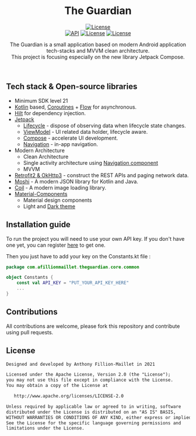 <h1 align="center">The Guardian</h1>

<p align="center">
  <a href="https://opensource.org/licenses/Apache-2.0"><img alt="License" src="https://img.shields.io/badge/License-Apache%202.0-blue.svg"/></a></br>
  <a href="https://android-arsenal.com/api?level=21"><img alt="API" src="https://img.shields.io/badge/API-21%2B-brightgreen.svg?style=flat"/></a>
  <a href="https://kotlinlang.org"><img alt="License" src="https://img.shields.io/badge/Kotlin-1.5.31-blue.svg"/></a>
  <a href="https://gradle.org"><img alt="License" src="https://img.shields.io/badge/Gradle-7-blue?style=flat"/></a>
</p>

<p align="center">  
The Guardian is a small application based on modern Android application tech-stacks and MVVM clean architecture.<br>This project is focusing especially on the new library Jetpack Compose.<br>
</p>
</br>


## Tech stack & Open-source libraries
- Minimum SDK level 21
- [Kotlin](https://kotlinlang.org/) based, [Coroutines](https://github.com/Kotlin/kotlinx.coroutines) + [Flow](https://kotlin.github.io/kotlinx.coroutines/kotlinx-coroutines-core/kotlinx.coroutines.flow/) for asynchronous.
- [Hilt](https://dagger.dev/hilt/) for dependency injection.
- [Jetpack](https://developer.android.com/jetpack)
  - [Lifecycle](https://developer.android.com/topic/libraries/architecture/lifecycle) - dispose of observing data when lifecycle state changes.
  - [ViewModel](https://developer.android.com/topic/libraries/architecture/viewmodel) - UI related data holder, lifecycle aware.
  - [Compose](https://developer.android.com/jetpack/compose) - accelerate UI development.
  - [Navigation](https://developer.android.com/topic/libraries/architecture/navigation/) - in-app navigation.
- Modern Architecture
  - Clean Architecture
  - Single activity architecture using [Navigation component](https://developer.android.com/guide/navigation/navigation-getting-started)
  - MVVM
- [Retrofit2 & OkHttp3](https://github.com/square/retrofit) - construct the REST APIs and paging network data.
- [Moshi](https://github.com/square/moshi/) - A modern JSON library for Kotlin and Java.
- [Coil](https://github.com/coil-kt/coil) - A modern image loading library.
- [Material-Components](https://github.com/material-components/material-components-android)
    - Material design components
    - Light and [Dark theme](https://developer.android.com/guide/topics/ui/look-and-feel/darktheme)

## Installation guide
To run the project you will need to use your own API key. If you don't have one yet, you can register [here](https://open-platform.theguardian.com/access/) to get one.

Then you just have to add your key on the Constants.kt file :

```kotlin
package com.afillionmaillet.theguardian.core.common

object Constants {
    const val API_KEY = "PUT_YOUR_API_KEY_HERE"
    ...
}
```

## Contributions
All contributions are welcome, please fork this repository and contribute using pull requests.

## License
```xml
Designed and developed by Anthony Fillion-Maillet in 2021

Licensed under the Apache License, Version 2.0 (the "License");
you may not use this file except in compliance with the License.
You may obtain a copy of the License at

   http://www.apache.org/licenses/LICENSE-2.0

Unless required by applicable law or agreed to in writing, software
distributed under the License is distributed on an "AS IS" BASIS,
WITHOUT WARRANTIES OR CONDITIONS OF ANY KIND, either express or implied.
See the License for the specific language governing permissions and
limitations under the License.
```

